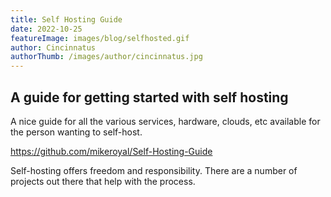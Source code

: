 ```yaml
---
title: Self Hosting Guide
date: 2022-10-25
featureImage: images/blog/selfhosted.gif
author: Cincinnatus
authorThumb: /images/author/cincinnatus.jpg  
---
```


## A guide for getting started with self hosting

A nice guide for all the various services, hardware, clouds, etc available for the person wanting to self-host.

https://github.com/mikeroyal/Self-Hosting-Guide

Self-hosting offers freedom and responsibility. There are a number of projects out there that help with the process.